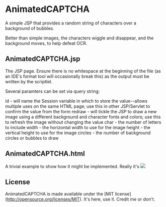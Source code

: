 AnimatedCAPTCHA
===============

A simple JSP that provides a random string of characters over a background of bubbles.

Better than simple images, the characters wiggle and disappear, and the background moves, to help defeat OCR.

AnimatedCAPTCHA.jsp
-------------------
The JSP page. Ensure there is no whitespace at the beginning of the file (as an IDE's format tool will occasionally break this) as the output must be written by the scriptlet.

Several paramters can be set via query string:

id - will name the Session variable in which to store the value--allows multiple uses on the same HTML page; use this in other JSP/Servlet to confirm the value from the form
redraw - will tickle the JSP to draw a new image using a different background and character fonts and colors; use this to refresh the image without changing the value
char - the number of letters to include
width - the horizontal width to use for the image
height - the vertical height to use for the image
circles - the number of background circles or bubbles to draw

AnimatedCAPTCHA.html
--------------------
A trivial example to show how it might be implemented. Really it's <img src='AnimatedCAPTCHA.jsp'>

License
-------
AnimatedCAPTCHA is made available under the [MIT license] (http://opensource.org/licenses/MIT).
It's here, use it. Credit me or don't. 
